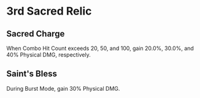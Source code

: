 # 3rd Sacred Relic

## Sacred Charge

When Combo Hit Count exceeds 20, 50, and 100, gain 20.0%, 30.0%, and 40% Physical DMG, respectively.

## Saint's Bless

During Burst Mode, gain 30% Physical DMG.